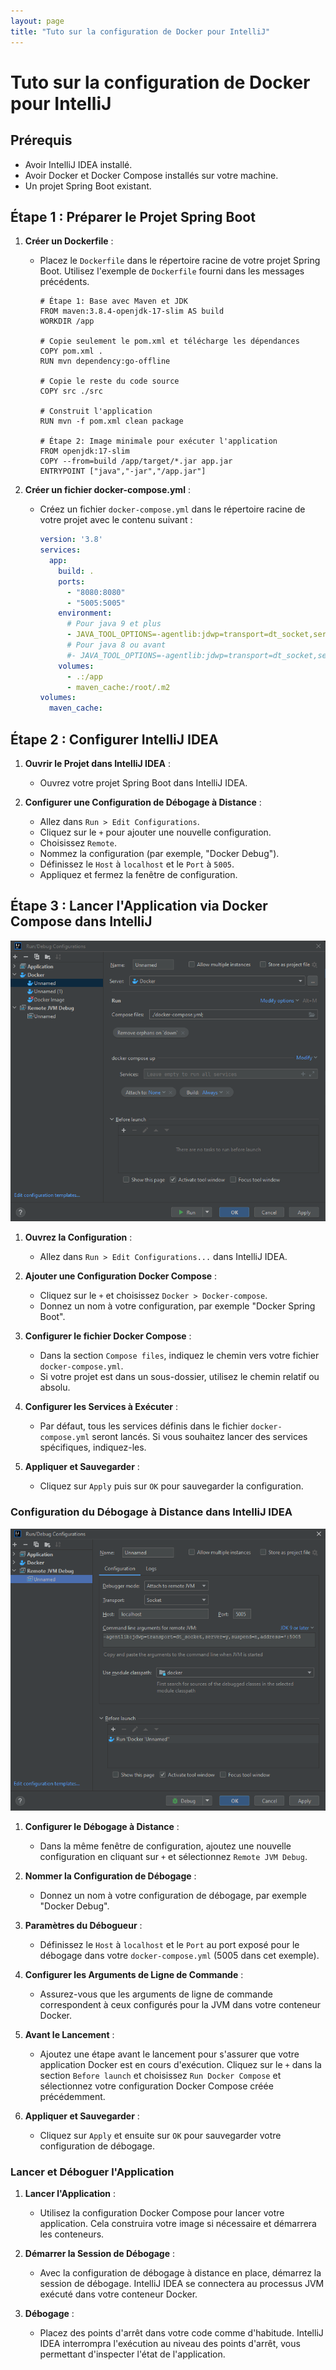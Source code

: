 ```yaml
---
layout: page
title: "Tuto sur la configuration de Docker pour IntelliJ"
---
```


# Tuto sur la configuration de Docker pour IntelliJ

## Prérequis
- Avoir IntelliJ IDEA installé.
- Avoir Docker et Docker Compose installés sur votre machine.
- Un projet Spring Boot existant.

## Étape 1 : Préparer le Projet Spring Boot

1. **Créer un Dockerfile** :
   - Placez le `Dockerfile` dans le répertoire racine de votre projet Spring Boot. Utilisez l'exemple de `Dockerfile` fourni dans les messages précédents.
     ```
     # Étape 1: Base avec Maven et JDK
     FROM maven:3.8.4-openjdk-17-slim AS build
     WORKDIR /app

     # Copie seulement le pom.xml et télécharge les dépendances
     COPY pom.xml .
     RUN mvn dependency:go-offline

     # Copie le reste du code source
     COPY src ./src

     # Construit l'application
     RUN mvn -f pom.xml clean package

     # Étape 2: Image minimale pour exécuter l'application
     FROM openjdk:17-slim
     COPY --from=build /app/target/*.jar app.jar
     ENTRYPOINT ["java","-jar","/app.jar"]

     ```

2. **Créer un fichier docker-compose.yml** :
   - Créez un fichier `docker-compose.yml` dans le répertoire racine de votre projet avec le contenu suivant :
     ```yaml
     version: '3.8'
     services:
       app:
         build: .
         ports:
           - "8080:8080"
           - "5005:5005"
         environment:
           # Pour java 9 et plus
           - JAVA_TOOL_OPTIONS=-agentlib:jdwp=transport=dt_socket,server=y,suspend=n,address=*:5005
           # Pour java 8 ou avant
           #- JAVA_TOOL_OPTIONS=-agentlib:jdwp=transport=dt_socket,server=y,suspend=n,address=5005
         volumes:
           - .:/app
           - maven_cache:/root/.m2
     volumes:
       maven_cache:
     ```

## Étape 2 : Configurer IntelliJ IDEA

1. **Ouvrir le Projet dans IntelliJ IDEA** :
   - Ouvrez votre projet Spring Boot dans IntelliJ IDEA.

2. **Configurer une Configuration de Débogage à Distance** :
   - Allez dans `Run > Edit Configurations`.
   - Cliquez sur le `+` pour ajouter une nouvelle configuration.
   - Choisissez `Remote`.
   - Nommez la configuration (par exemple, "Docker Debug").
   - Définissez le `Host` à `localhost` et le `Port` à `5005`.
   - Appliquez et fermez la fenêtre de configuration.

## Étape 3 : Lancer l'Application via Docker Compose dans IntelliJ

![Configuration Docker Compose IntelliJ IDEA](./ressources/tuto_docker_x_intellij/config_docker.png)

1. **Ouvrez la Configuration** :
   - Allez dans `Run > Edit Configurations...` dans IntelliJ IDEA.

2. **Ajouter une Configuration Docker Compose** :
   - Cliquez sur le `+` et choisissez `Docker > Docker-compose`.
   - Donnez un nom à votre configuration, par exemple "Docker Spring Boot".

3. **Configurer le fichier Docker Compose** :
   - Dans la section `Compose files`, indiquez le chemin vers votre fichier `docker-compose.yml`.
   - Si votre projet est dans un sous-dossier, utilisez le chemin relatif ou absolu.

4. **Configurer les Services à Exécuter** :
   - Par défaut, tous les services définis dans le fichier `docker-compose.yml` seront lancés. Si vous souhaitez lancer des services spécifiques, indiquez-les.

5. **Appliquer et Sauvegarder** :
   - Cliquez sur `Apply` puis sur `OK` pour sauvegarder la configuration.


### Configuration du Débogage à Distance dans IntelliJ IDEA

![Configuration Remote JVM Debug IntelliJ IDEA](./ressources/tuto_docker_x_intellij/config_debug.png)

1. **Configurer le Débogage à Distance** :
   - Dans la même fenêtre de configuration, ajoutez une nouvelle configuration en cliquant sur `+` et sélectionnez `Remote JVM Debug`.

2. **Nommer la Configuration de Débogage** :
   - Donnez un nom à votre configuration de débogage, par exemple "Docker Debug".

3. **Paramètres du Débogueur** :
   - Définissez le `Host` à `localhost` et le `Port` au port exposé pour le débogage dans votre `docker-compose.yml` (5005 dans cet exemple).

4. **Configurer les Arguments de Ligne de Commande** :
   - Assurez-vous que les arguments de ligne de commande correspondent à ceux configurés pour la JVM dans votre conteneur Docker.

5. **Avant le Lancement** :
   - Ajoutez une étape avant le lancement pour s'assurer que votre application Docker est en cours d'exécution. Cliquez sur le `+` dans la section `Before launch` et choisissez `Run Docker Compose` et sélectionnez votre configuration Docker Compose créée précédemment.

6. **Appliquer et Sauvegarder** :
   - Cliquez sur `Apply` et ensuite sur `OK` pour sauvegarder votre configuration de débogage.

### Lancer et Déboguer l'Application

1. **Lancer l'Application** :
   - Utilisez la configuration Docker Compose pour lancer votre application. Cela construira votre image si nécessaire et démarrera les conteneurs.

2. **Démarrer la Session de Débogage** :
   - Avec la configuration de débogage à distance en place, démarrez la session de débogage. IntelliJ IDEA se connectera au processus JVM exécuté dans votre conteneur Docker.

3. **Débogage** :
   - Placez des points d'arrêt dans votre code comme d'habitude. IntelliJ IDEA interrompra l'exécution au niveau des points d'arrêt, vous permettant d'inspecter l'état de l'application.
